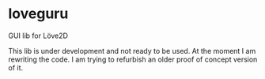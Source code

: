 # loveguru
GUI lib for Löve2D

This lib is under development and not ready to be used.
At the moment I am rewriting the code.
I am trying to refurbish an older proof of concept version of it.

